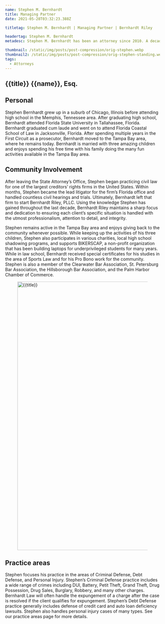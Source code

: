```yaml
---
name: Stephen M. Bernhardt
title: Managing Partner
date: 2021-05-28T03:32:23.388Z

titletag: Stephen M. Bernhardt | Managing Partner | Bernhardt Riley

headertag: Stephen M. Bernhardt
metadesc: Stephen M. Bernhardt has been an attorney since 2010. A decade later, Stephen has accumulated extensive trial experience in both criminal and civil law.

thumbnail: /static/img/posts/post-compression/orig-stephen.webp
thumbnail2: /static/img/posts/post-compression/orig-stephen-standing.webp
tags:
  - Attorneys
---
```


<div class="text-lg max-w-prose mx-auto">
  <h2 class="pt-12 prose mb-8">
    <span class="block text-base text-center text-br-300 font-semibold tracking-wide uppercase">{{title}}</span>
    <span class="mt-2 block text-3xl text-center leading-8 font-extrabold tracking-tight text-br-900 sm:text-4xl">{{name}}, Esq.</span>
  </h2>

<div class="mt-6 prose prose-blue prose-lg text-gray-500 mx-auto mb-6">  
  <h2 class="text-br-900">Personal</h2>
  <p>Stephen Bernhardt grew up in a suburb of Chicago, Illinois before attending high
  school in the Memphis, Tennessee area. After graduating high school, Bernhardt
  attended Florida State University in Tallahassee, Florida. Bernhardt graduated
  cum laude and went on to attend Florida Coastal School of Law in Jacksonville,
  Florida. After spending multiple years in the First Circuit as a prosecutor,
  Bernhardt moved to the Tampa Bay area, where he remains today.
  Bernhardt is married with three amazing children and enjoys spending his free time
  with his family doing the many fun activities available in the Tampa Bay area.</p>
  <h2  class="text-br-900">Community Involvement</h2>
  <p>After leaving the State Attorney’s Office, Stephen began practicing civil law for one of the largest creditors’ rights firms in the United States. Within months, Stephen became the lead litigator for the firm’s Florida office and handled countless civil hearings and trials. Ultimately, Bernhardt left that firm to start Bernhardt Riley, PLLC. Using the knowledge Stephen has gained throughout the last decade, Bernhardt Riley maintains a sharp focus and dedication to ensuring each client’s specific situation is handled with the utmost professionalism, attention to detail, and integrity.</p>

  <p>Stephen remains active in the Tampa Bay area and enjoys giving back to the
  community whenever possible.  While keeping up the activities of his three
  children, Stephen also participates in various charities, local high school
  shadowing programs, and supports BIKERSCAP, a non-profit organization that has been building laptops for underprivileged students for many years. While in
  law school, Bernhardt received special certificates for his studies in the area of
  Sports Law and for his Pro Bono work for the community. Stephen is also a
  member of the Clearwater Bar Association, St. Petersburg Bar Association, the
  Hillsborough Bar Association, and the Palm Harbor Chamber of Commerce. </p>
  <figure>
    <img class="w-full rounded-md" src={{thumbnail}} alt="{{title}}" width="1310" height="873">
    <figcaption></figcaption>
  </figure>
  <h2  class="text-br-900">Practice areas</h2>
  <p>Stephen focuses his practice in the areas of Criminal Defense, Debt Defense, and
  Personal Injury.  Stephen’s Criminal Defense practice includes a wide range of
  crimes including DUI, Battery, Petit Theft, Grand Theft, Drug Possession, Drug
  Sales, Burglary, Robbery, and many other charges.  Bernhardt Law will often
  handle the expungement of a charge after the case is resolved if the client qualifies
  for expungement.  Stephen’s Debt Defense practice generally includes defense of
  credit card and auto loan deficiency lawsuits.  Stephen also handles personal injury
  cases of many types.  See our practice areas page for more details.</p>
</div>
